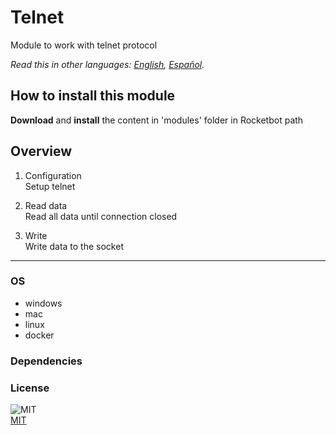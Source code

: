 # Telnet
  
Module to work with telnet protocol  

*Read this in other languages: [English](README.md), [Español](README.es.md).*

## How to install this module
  
__Download__ and __install__ the content in 'modules' folder in Rocketbot path  



## Overview


1. Configuration  
Setup telnet

2. Read data  
Read all data until connection closed

3. Write  
Write data to the socket  




----
### OS

- windows
- mac
- linux
- docker

### Dependencies

### License
  
![MIT](https://camo.githubusercontent.com/107590fac8cbd65071396bb4d04040f76cde5bde/687474703a2f2f696d672e736869656c64732e696f2f3a6c6963656e73652d6d69742d626c75652e7376673f7374796c653d666c61742d737175617265)  
[MIT](http://opensource.org/licenses/mit-license.ph)